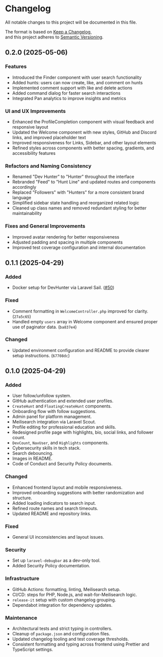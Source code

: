 # Changelog

All notable changes to this project will be documented in this file.

The format is based on [Keep a Changelog](https://keepachangelog.com/en/1.0.0/),  
and this project adheres to [Semantic Versioning](https://semver.org/spec/v2.0.0.html).

## 0.2.0 (2025-05-06)

### Features

- Introduced the Finder component with user search functionality
- Added hunts: users can now create, like, and comment on hunts
- Implemented comment support with like and delete actions
- Added command dialog for faster search interactions
- Integrated Pan analytics to improve insights and metrics

### UI and UX Improvements

- Enhanced the ProfileCompletion component with visual feedback and responsive layout
- Updated the Welcome component with new styles, GitHub and Discord links, and improved placeholder text
- Improved responsiveness for Links, Sidebar, and other layout elements
- Refined styles across components with better spacing, gradients, and accessibility features

### Refactors and Naming Consistency

- Renamed "Dev Hunter" to "Hunter" throughout the interface
- Rebranded "Feed" to "Hunt Line" and updated routes and components accordingly
- Replaced "Followers" with "Hunters" for a more consistent brand language
- Simplified sidebar state handling and reorganized related logic
- Cleaned up class names and removed redundant styling for better maintainability

### Fixes and General Improvements

- Improved avatar rendering for better responsiveness
- Adjusted padding and spacing in multiple components
- Improved test coverage configuration and internal documentation

## 0.1.1 (2025-04-29)

### Added

- Docker setup for DevHunter via Laravel Sail. ([#50](https://github.com/akira-io/devhunter/pull/50))

### Fixed

- Comment formatting in `WelcomeController.php` improved for clarity. (`27a5c65`)
- Handled empty `users` array in Welcome component and ensured proper use of paginator data. (`ba837e4`)

### Changed

- Updated environment configuration and README to provide clearer setup instructions. (`67708dc`)

## 0.1.0 (2025-04-29)

### Added

- User follow/unfollow system.
- GitHub authentication and extended user profiles.
- `CreateHunt` and `FloatingCreateHunt` components.
- Onboarding flow with follow suggestions.
- Admin panel for platform management.
- Meilisearch integration via Laravel Scout.
- Profile editing for professional education and skills.
- Redesigned profile page with highlights, bio, social links, and follower count.
- `DevCount`, `NavUser`, and `Highlights` components.
- Cybersecurity skills in tech stack.
- Search debouncing.
- Images in README.
- Code of Conduct and Security Policy documents.

### Changed

- Enhanced frontend layout and mobile responsiveness.
- Improved onboarding suggestions with better randomization and structure.
- Added loading indicators to search input.
- Refined route names and search timeouts.
- Updated README and repository links.

### Fixed

- General UI inconsistencies and layout issues.

### Security

- Set up `laravel-debugbar` as a dev-only tool.
- Added Security Policy documentation.

### Infrastructure

- GitHub Actions: formatting, linting, Meilisearch setup.
- CI/CD: steps for PHP, Node.js, and wait-for-Meilisearch logic.
- `release-it` setup with custom changelog grouping.
- Dependabot integration for dependency updates.

### Maintenance

- Architectural tests and strict typing in controllers.
- Cleanup of `package.json` and configuration files.
- Updated changelog tooling and test coverage thresholds.
- Consistent formatting and typing across frontend using Prettier and TypeScript settings.
